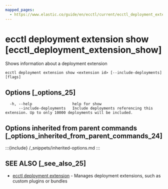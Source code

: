 ```yaml
---
mapped_pages:
  - https://www.elastic.co/guide/en/ecctl/current/ecctl_deployment_extension_show.html
---
```


# ecctl deployment extension show [ecctl_deployment_extension_show]

Shows information about a deployment extension

```
ecctl deployment extension show <extension id> [--include-deployments] [flags]
```


## Options [_options_25]

```
  -h, --help                  help for show
      --include-deployments   Include deployments referencing this extension. Up to only 10000 deployments will be included.
```


## Options inherited from parent commands [_options_inherited_from_parent_commands_24]

:::{include} /_snippets/inherited-options.md
:::


## SEE ALSO [_see_also_25]

* [ecctl deployment extension](/reference/ecctl_deployment_extension.md)	 - Manages deployment extensions, such as custom plugins or bundles

